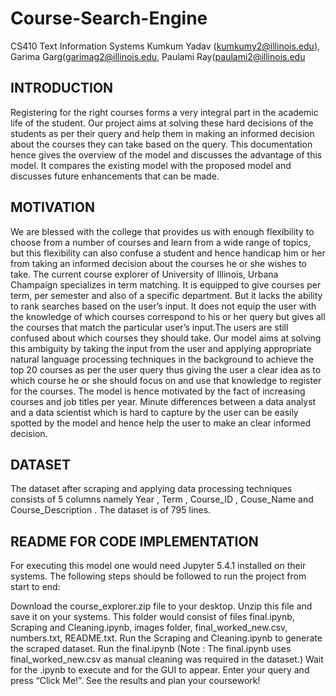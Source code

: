 # Course-Search-Engine
CS410 Text Information Systems Kumkum Yadav (kumkumy2@illinois.edu), Garima Garg(garimag2@illinois.edu, Paulami Ray(paulami2@illinois.edu

## INTRODUCTION
Registering for the right courses forms a very integral part in the academic life of the student. Our project aims at solving these hard decisions of the students as per their query and help them in making an informed decision about the courses they can take based on the query. This documentation hence gives the overview of the model and discusses the advantage of this model. It compares the existing model with the proposed model and discusses future enhancements that can be made.

## MOTIVATION
We are blessed with the college that provides us with enough flexibility to choose from a number of courses and learn from a wide range of topics, but this flexibility can also confuse a student and hence handicap him or her from taking an informed decision about the courses he or she wishes to take. The current course explorer of University of Illinois, Urbana Champaign specializes in term matching. It is equipped to give courses per term, per semester and also of a specific department. But it lacks the ability to rank searches based on the user’s input. It does not equip the user with the knowledge of which courses correspond to his or her query but gives all the courses that match the particular user’s input.The users are still confused about which courses they should take. Our model aims at solving this ambiguity by taking the input from the user and applying appropriate natural language processing techniques in the background to achieve the top 20 courses as per the user query thus giving the user a clear idea as to which course he or she should focus on and use that knowledge to register for the courses. The model is hence motivated by the fact of increasing courses and job titles per year. Minute differences between a data analyst and a data scientist which is hard to capture by the user can be easily spotted by the model and hence help the user to make an clear informed decision.

## DATASET
The dataset after scraping and applying data processing techniques consists of 5 columns namely Year , Term , Course_ID , Couse_Name and Course_Description . The dataset is of 795 lines.

## README FOR CODE IMPLEMENTATION
For executing this model one would need Jupyter 5.4.1 installed on their systems. The following steps should be followed to run the project from start to end:

Download the course_explorer.zip file to your desktop.
Unzip this file and save it on your systems.
This folder would consist of files final.ipynb, Scraping and Cleaning.ipynb, images folder, final_worked_new.csv, numbers.txt, README.txt.
Run the Scraping and Cleaning.ipynb to generate the scraped dataset.
Run the final.ipynb (Note : The final.ipynb uses final_worked_new.csv as manual cleaning was required in the dataset.)
Wait for the .ipynb to execute and for the GUI to appear.
Enter your query and press “Click Me!”.
See the results and plan your coursework!
